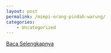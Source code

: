 ```yaml
---
layout: post
permalink: /mimpi-orang-pindah-warung/
categories:
    - Uncategorized
---
```


[Baca Selengkapnya](/08)